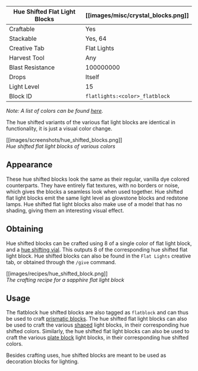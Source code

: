 | Hue Shifted Flat Light Blocks | [[images/misc/crystal_blocks.png]] |
|-------------------------------|------------------------------------|
| Craftable                     | Yes                                |
| Stackable                     | Yes, 64                            |
| Creative Tab                  | Flat Lights                        |
| Harvest Tool                  | Any                                |
| Blast Resistance              | 100000000                          |
| Drops                         | Itself                             |
| Light Level                   | 15                                 |
| Block ID                      | `flatlights:<color>_flatblock`     |

_Note: A list of colors can be found [here](Colors)._

The hue shifted variants of the various flat light blocks are identical in functionality, it is just a visual color change.

[[images/screenshots/hue_shifted_blocks.png]]   
_Hue shifted flat light blocks of various colors_

## Appearance
These hue shifted blocks look the same as their regular, vanilla dye colored counterparts. They have entirely flat textures, with no borders or noise, which gives the blocks a seamless look when used together. Hue shifted flat light blocks emit the same light level as glowstone blocks and redstone lamps. Hue shifted flat light blocks also make use of a model that has no shading, giving them an interesting visual effect.

## Obtaining
Hue shifted blocks can be crafted using 8 of a single color of flat light block, and a [hue shifting vial](Hue-Shifting-Vial). This outputs 8 of the corresponding hue shifted flat light block. Hue shifted blocks can also be found in the `Flat Lights` creative tab, or obtained through the `/give` command.

[[images/recipes/hue_shifted_block.png]]  
*The crafting recipe for a sapphire flat light block*

## Usage
The flatblock hue shifted blocks are also tagged as `flatblock` and can thus be used to craft [prismatic blocks](Prismatic-Block). The hue shifted flat light blocks can also be used to craft the various [shaped](Block-Shapes.md) light blocks, in their corresponding hue shifted colors. Similarly, the hue shifted flat light blocks can also be used to craft the various [plate block](Block-Types.md) light blocks, in their corresponding hue shifted colors.

Besides crafting uses, hue shifted blocks are meant to be used as decoration blocks for lighting.